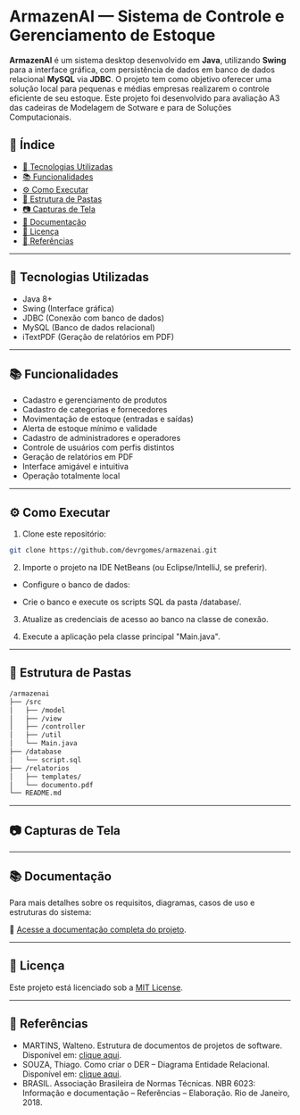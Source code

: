 # ArmazenAI — Sistema de Controle e Gerenciamento de Estoque

**ArmazenAI** é um sistema desktop desenvolvido em **Java**, utilizando **Swing** para a interface gráfica, com persistência de dados em banco de dados relacional **MySQL** via **JDBC**. O projeto tem como objetivo oferecer uma solução local para pequenas e médias empresas realizarem o controle eficiente de seu estoque. Este projeto foi desenvolvido para avaliação A3 das cadeiras de Modelagem de Sotware e para de Soluções Computacionais.

## 📌 Índice

- [🔧 Tecnologias Utilizadas](#-tecnologias-utilizadas)
- [📚 Funcionalidades](#-funcionalidades)
- [⚙️ Como Executar](#️-como-executar)
- [📂 Estrutura de Pastas](#-estrutura-de-pastas)
- [📷 Capturas de Tela](#-capturas-de-tela)
- [📄 Documentação](#-documentação)
- [📝 Licença](#-licença)
- [📖 Referências](#-referências)

---

## 🔧 Tecnologias Utilizadas

- Java 8+
- Swing (Interface gráfica)
- JDBC (Conexão com banco de dados)
- MySQL (Banco de dados relacional)
- iTextPDF (Geração de relatórios em PDF)

---

## 📚 Funcionalidades

- Cadastro e gerenciamento de produtos
- Cadastro de categorias e fornecedores
- Movimentação de estoque (entradas e saídas)
- Alerta de estoque mínimo e validade
- Cadastro de administradores e operadores
- Controle de usuários com perfis distintos
- Geração de relatórios em PDF
- Interface amigável e intuitiva
- Operação totalmente local

---

## ⚙️ Como Executar

1. Clone este repositório:
```bash
git clone https://github.com/devrgomes/armazenai.git
```
   
2. Importe o projeto na IDE NetBeans (ou Eclipse/IntelliJ, se preferir).

- Configure o banco de dados:

- Crie o banco e execute os scripts SQL da pasta /database/.

3. Atualize as credenciais de acesso ao banco na classe de conexão.

4. Execute a aplicação pela classe principal "Main.java".

---

## 📂 Estrutura de Pastas
```bash
/armazenai
├── /src
│   ├── /model
│   ├── /view
│   ├── /controller
│   ├── /util
│   └── Main.java
├── /database
│   └── script.sql
├── /relatorios
│   ├── templates/
│   └── documento.pdf
└── README.md
```
---

## 📷 Capturas de Tela

---

## 📚 Documentação

Para mais detalhes sobre os requisitos, diagramas, casos de uso e estruturas do sistema:

📄 [Acesse a documentação completa do projeto](relatorios/documento.pdf).

---

## 📝 Licença
Este projeto está licenciado sob a [MIT License](https://opensource.org/license/MIT).

---

## 📖 Referências

- MARTINS, Walteno. Estrutura de documentos de projetos de software. Disponível em: [clique aqui](http://www.waltenomartins.com.br/esof2_projeto_documento_de_sw.pdf).
- SOUZA, Thiago. Como criar o DER – Diagrama Entidade Relacional. Disponível em: [clique aqui](https://programandoesalvando.wordpress.com/2016/03/30/como-criar-o-der-diagrama-entidade-relacional/).
- BRASIL. Associação Brasileira de Normas Técnicas. NBR 6023: Informação e documentação – Referências – Elaboração. Rio de Janeiro, 2018.
